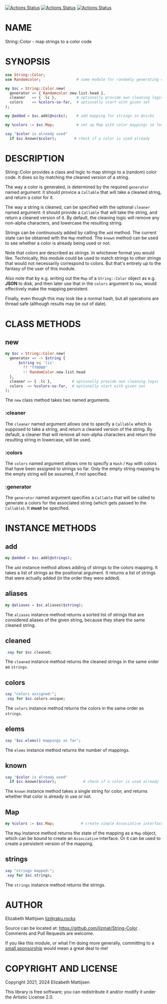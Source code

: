 [![Actions Status](https://github.com/lizmat/String-Color/actions/workflows/linux.yml/badge.svg)](https://github.com/lizmat/String-Color/actions) [![Actions Status](https://github.com/lizmat/String-Color/actions/workflows/macos.yml/badge.svg)](https://github.com/lizmat/String-Color/actions) [![Actions Status](https://github.com/lizmat/String-Color/actions/workflows/windows.yml/badge.svg)](https://github.com/lizmat/String-Color/actions)

NAME
====

String::Color - map strings to a color code

SYNOPSIS
========

```raku
use String::Color;
use Randomcolor;                # some module for randomly generating colors

my $sc = String::Color.new(
  generator => { Randomcolor.new.list.head },
  cleaner   => { .lc },         # optionally provide own cleaning logic
  colors    => %colors-so-far,  # optionally start with given set
);

my @added = $sc.add(@nicks);    # add mapping for strings in @nicks

my %colors := $sc.Map;          # set up Map with color mappings so far

say "$color is already used"
  if $sc.known($color);        # check if a color is used already
```

DESCRIPTION
===========

String::Color provides a class and logic to map strings to a (random) color code. It does so by matching the cleaned version of a string.

The way a color is generated, is determined by the required `generator` named argument: it should provice a `Callable` that will take a cleaned string, and return a color for it.

The way a string is cleaned, can be specified with the optional `cleaner` named argument: it should provide a `Callable` that will take the string, and return a cleaned version of it. By default, the cleaning logic will remove any non-alpha characters, and lowercase the resulting string.

Strings can be continuously added by calling the `add` method. The current state can be obtained with the `Map` method. The `known` method can be used to see whether a color is already being used or not.

Note that colors are described as strings. In whichever format you would like. Technically, this module could be used to match strings to other strings that would not necessarily correspond to colors. But that's entirely up to the fantasy of the user of this module.

Also note that by e.g. writing out the `Map` of a `String::Color` object as e.g. **JSON** to disk, and then later use that in the `colors` argument to `new`, would effectively make the mapping persistent.

Finally, even though this may look like a normal hash, but all operations are thread safe (although results may be out of date).

CLASS METHODS
=============

new
---

```raku
my $sc = String::Color.new(
  generator => -> $string {
      $string eq 'liz'
        ?? "ff0000"
        !! RandomColor.new.list.head
  },
  cleaner => { .lc },         # optionally provide own cleaning logic
  colors  => %colors-so-far,  # optionally start with given set
);
```

The `new` class method takes two named arguments.

### :cleaner

The `cleaner` named argument allows one to specify a `Callable` which is supposed to take a string, and return a cleaned version of the string. By default, a cleaner that will remove all non-alpha characters and return the resulting string in lowercase, will be used.

### :colors

The `colors` named argument allows one to specify a `Hash` / `Map` with colors that have been assigned to strings so far. Only the empty string mapping to the empty string will be assumed, if not specified.

### :generator

The `generator` named argument specifies a `Callable` that will be called to generate a colors for the associated string (which gets passed to the `Callable`). It **must** be specified.

INSTANCE METHODS
================

add
---

```raku
my @added = $sc.add(@strings);
```

The `add` instance method allows adding of strings to the colors mapping. It takes a list of strings as the positional argument. It returns a list of strings that were actually added (in the order they were added).

aliases
-------

```raku
my @aliases = $sc.aliases($string);
```

The `aliases` instance method returns a sorted list of strings that are considered aliases of the given string, because they share the same cleaned string.

cleaned
-------

```raku
.say for $sc.cleaned;
```

The `cleaned` instance method returns the cleaned strings in the same order as `strings`.

colors
------

```raku
say "colors assigned:";
.say for $sc.colors.unique;
```

The `colors` instance method returns the colors in the same order as `strings`.

elems
-----

```raku
say "$sc.elems() mappings so far";
```

The `elems` instance method returns the number of mappings.

known
-----

```raku
say "$color is already used"
  if $sc.known($color);            # check if a color is used already
```

The `known` instance method takes a single string for color, and returns whether that color is already in use or not.

Map
---

```raku
my %colors := $sc.Map;            # create simple Associative interface
```

The `Map` instance method returns the state of the mapping as a `Map` object, which can be bound to create an `Associative` interface. Or it can be used to create a persistent version of the mapping.

strings
-------

```raku
say "strings mapped:";
.say for $sc.strings;
```

The `strings` instance method returns the strings.

AUTHOR
======

Elizabeth Mattijsen <liz@raku.rocks>

Source can be located at: https://github.com/lizmat/String-Color . Comments and Pull Requests are welcome.

If you like this module, or what I'm doing more generally, committing to a [small sponsorship](https://github.com/sponsors/lizmat/) would mean a great deal to me!

COPYRIGHT AND LICENSE
=====================

Copyright 2021, 2024 Elizabeth Mattijsen

This library is free software; you can redistribute it and/or modify it under the Artistic License 2.0.

